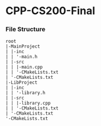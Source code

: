 # CPP-CS200-Final

### File Structure
```
root
|-MainProject
| |-inc
| | '-main.h
| |-src
| | |-main.cpp
| | '-CMakeLists.txt
| '-CMakeLists.txt
|-LibProject
| |-inc
| | '-library.h
| |-src
| | |-library.cpp
| | '-CMakeLists.txt
| '-CMakeLists.txt
'-CMakeLists.txt
```
